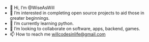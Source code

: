 - 👋 Hi, I’m @WiseAsWill
- 👀 I’m interested in completing open source projects to aid those in greater beginnings. 
- 🌱 I’m currently learning python.
- 💞️ I’m looking to collaborate on software, apps, backend, games.
- 📫 How to reach me willcodesinlife@gmail.com

<!---
WiseAsWill/WiseAsWill is a ✨ special ✨ repository because its `README.md` (this file) appears on your GitHub profile.
You can click the Preview link to take a look at your changes.
--->
